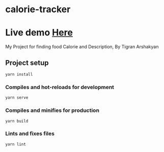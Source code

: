 # calorie-tracker

# Live demo <a href='https://tikokcal.netlify.app'>Here</a>

My Project for finding food Calorie and Description, By Tigran Arshakyan

## Project setup
```
yarn install
```

### Compiles and hot-reloads for development
```
yarn serve
```

### Compiles and minifies for production
```
yarn build
```

### Lints and fixes files
```
yarn lint
```


